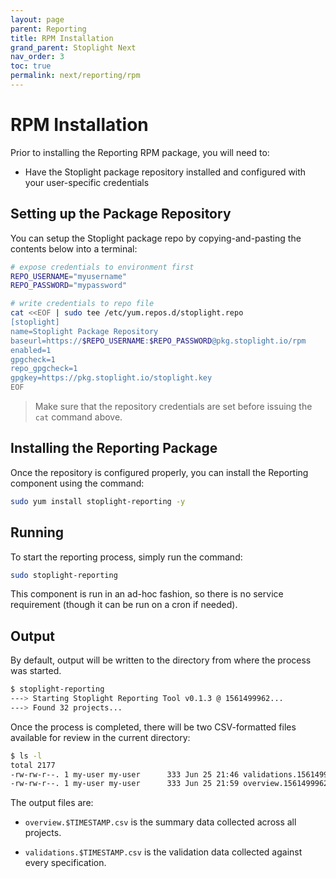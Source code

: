 ```yaml
---
layout: page
parent: Reporting
title: RPM Installation
grand_parent: Stoplight Next
nav_order: 3
toc: true
permalink: next/reporting/rpm
---
```


# RPM Installation

Prior to installing the Reporting RPM package, you will need to:

- Have the Stoplight package repository installed and configured with your
  user-specific credentials

## Setting up the Package Repository

You can setup the Stoplight package repo by copying-and-pasting the contents
below into a terminal:

```bash
# expose credentials to environment first
REPO_USERNAME="myusername"
REPO_PASSWORD="mypassword"

# write credentials to repo file
cat <<EOF | sudo tee /etc/yum.repos.d/stoplight.repo
[stoplight]
name=Stoplight Package Repository
baseurl=https://$REPO_USERNAME:$REPO_PASSWORD@pkg.stoplight.io/rpm
enabled=1
gpgcheck=1
repo_gpgcheck=1
gpgkey=https://pkg.stoplight.io/stoplight.key
EOF
```

> Make sure that the repository credentials are set before issuing the `cat` command above.

## Installing the Reporting Package

Once the repository is configured properly, you can install the Reporting
component using the command:

```bash
sudo yum install stoplight-reporting -y
```

## Running

To start the reporting process, simply run the command:

```bash
sudo stoplight-reporting
```

This component is run in an ad-hoc fashion, so there is no service requirement
(though it can be run on a cron if needed).

## Output

By default, output will be written to the directory from where the process was
started.

```bash
$ stoplight-reporting
---> Starting Stoplight Reporting Tool v0.1.3 @ 1561499962...
---> Found 32 projects...
```

Once the process is completed, there will be two CSV-formatted files available
for review in the current directory:

```bash
$ ls -l
total 2177
-rw-rw-r--. 1 my-user my-user      333 Jun 25 21:46 validations.1561499962.csv
-rw-rw-r--. 1 my-user my-user      333 Jun 25 21:59 overview.1561499962.csv
```

The output files are:

- `overview.$TIMESTAMP.csv` is the summary data collected across all projects.

- `validations.$TIMESTAMP.csv` is the validation data collected against every
  specification.
